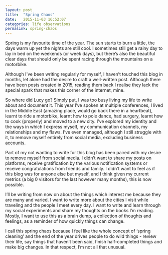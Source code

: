 ```yaml
---
layout: post
title:  "Spring Chaos"
date:   2015-11-03 16:52:07
categories: life observations
permalink: spring-chaos
---
```


Spring is my favourite time of the year. The sun starts to burn a little, the days warm up yet the nights are still cool. I sometimes still get a rainy day to lay in bed on the weekends (or week days), but there’s also the beautiful clear days that should only be spent racing through the mountains on a motorbike.

Although I’ve been writing regularly for myself, I haven’t touched this blog in months, let alone had the desire to craft a well-written post. Although there have been posts created in 2015, reading them back I realise they lack the special spark that makes this corner of the internet, mine. 

So where did Lucy go? Simply put, I was too busy living my life to write about and document it. This year I’ve spoken at multiple conferences, I lived in the Middle East (amazing place, would go back there in a heartbeat), learnt to ride a motorbike, learnt how to pole dance, had surgery, learnt how to cook (properly) and moved to a new city. I’ve explored my identity and the ways in which I express myself, my communication channels, my relationships and my flaws. I’ve even managed, although I still struggle with it, to remove myself entirely from social media, excluding business accounts.

Part of my not wanting to write for this blog has been paired with my desire to remove myself from social media. I didn’t want to share my posts on platforms, receive gratification by the various notification systems or receive congratulations from friends and family. I didn’t want to feel as if this blog was for anyone else but myself, and I think given my current metrics (a big 0 visitors for the last however many months), this is now possible.

I’ll be writing from now on about the things which interest me because they are many and varied. I want to write more about the cities I visit while traveling and the people I meet every day. I want to write and learn through my social experiments and share my thoughts on the books I’m reading. Mostly, I want to use this as a brain dump, a collection of thoughts and feelings, as a reminder of how quickly things can change.

I call this spring chaos because I feel like the whole concept of ‘spring cleaning’ and the end of the year drives people to do wild things - review their life, say things that haven’t been said, finish half-completed things and make big changes. In that respect, I’m not all that unusual.